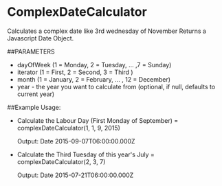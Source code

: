 # ComplexDateCalculator
Calculates a complex date like 3rd wednesday of November
Returns a Javascript Date Object.

##PARAMETERS
* dayOfWeek (1 = Monday, 2 = Tuesday, ... ,7 = Sunday)
* iterator (1 = First, 2 = Second, 3 = Third )
* month (1 = January, 2 = February, ... , 12 = December)
* year - the year you want to calculate from (optional, if null, defaults to current year)

##Example Usage:
* Calculate the Labour Day (First Monday of September) = complexDateCalculator(1, 1, 9, 2015)

    Output: Date 2015-09-07T06:00:00.000Z
* Calculate the Third Tuesday of this year's July = complexDateCalculator(2, 3, 7)

    Output: Date 2015-07-21T06:00:00.000Z
